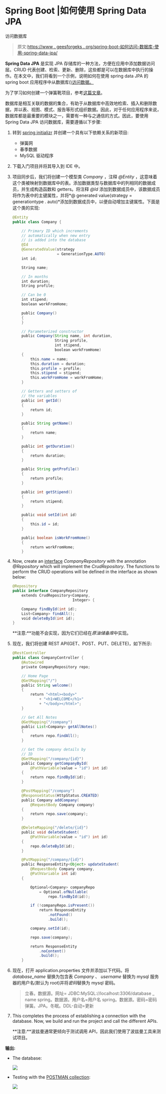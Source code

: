 # Spring Boot |如何使用 Spring Data JPA

访问数据库

> 原文:[https://www . geesforgeks . org/spring-boot-如何访问-数据库-使用-spring-data-jpa/](https://www.geeksforgeeks.org/spring-boot-how-to-access-database-using-spring-data-jpa/)

**Spring Data JPA** 是实现 JPA 存储库的一种方法，方便在应用中添加数据访问层。CRUD 代表创建、检索、更新、删除，这些都是可以在数据库中执行的操作。在本文中，我们将看到一个示例，说明如何在使用 spring data JPA 的 spring boot 应用程序中从数据库([)访问数据。](https://www.geeksforgeeks.org/sql-tutorial/)

为了学习如何创建一个弹簧靴项目，参考[这篇文章](https://www.geeksforgeeks.org/how-to-create-a-basic-application-in-java-spring-boot/?ref=rp)。

数据库是相互关联的数据的集合，有助于从数据库中高效地检索、插入和删除数据，并以表、视图、模式、报告等形式组织数据。因此，对于任何应用程序来说，数据库都是最重要的模块之一，需要有一种与之通信的方式。因此，要使用 Spring Data JPA 访问数据库，需要遵循以下步骤:

1.  转到 [spring initializr](https://start.spring.io/) 并创建一个具有以下依赖关系的新项目:
    *   弹簧网
    *   春季数据
    *   MySQL 驱动程序
2.  下载入门项目并将其导入到 IDE 中。
3.  项目同步后，我们将创建一个模型类 *Company* ，注释 *@Entity* ，这意味着这个类被映射到数据库中的表。添加数据类型与数据库中的列相同的数据成员，并生成构造函数和 getters。将注释 *@Id* 添加到数据成员中，该数据成员将作为表中的主键属性，并将*@ generated value(strategy = generationtype . auto)*添加到数据成员中，以便自动增加主键属性。下面是这个类的实现:

    ```java
    @Entity
    public class Company {

        // Primary ID which increments
        // automatically when new entry
        // is added into the database
        @Id
        @GeneratedValue(strategy
                        = GenerationType.AUTO)
        int id;

        String name;

        // In months
        int duration;
        String profile;

        // Can be 0
        int stipend;
        boolean workFromHome;

        public Company()
        {
        }

        // Parameterized constructor
        public Company(String name, int duration,
                       String profile,
                       int stipend,
                       boolean workFromHome)
        {
            this.name = name;
            this.duration = duration;
            this.profile = profile;
            this.stipend = stipend;
            this.workFromHome = workFromHome;
        }

        // Getters and setters of
        // the variables
        public int getId()
        {
            return id;
        }

        public String getName()
        {
            return name;
        }

        public int getDuration()
        {
            return duration;
        }

        public String getProfile()
        {
            return profile;
        }

        public int getStipend()
        {
            return stipend;
        }

        public void setId(int id)
        {
            this.id = id;
        }

        public boolean isWorkFromHome()
        {
            return workFromHome;
        }
    ```

4.  Now, create an [interface](https://www.geeksforgeeks.org/interfaces-in-java/) *CompanyRepository* with the annotation *@Repository* which will implement the *CrudRepository*. The functions to perform the CRUD operations will be defined in the interface as shown below:

    ```java
    @Repository
    public interface CompanyRepository
        extends CrudRepository<Company,
                               Integer> {

        Company findById(int id);
        List<Company> findAll();
        void deleteById(int id);
    }
    ```

    **注意:**功能不会实现，因为它们已经在*原油储备库*中实现。

5.  现在，我们将创建 REST API(GET、POST、PUT、DELETE)，如下所示:

    ```java
    @RestController
    public class CompanyController {
        @Autowired
        private CompanyRepository repo;

        // Home Page
        @GetMapping("/")
        public String welcome()
        {
            return "<html><body>"
                + "<h1>WELCOME</h1>"
                + "</body></html>";
        }

        // Get All Notes
        @GetMapping("/company")
        public List<Company> getAllNotes()
        {
            return repo.findAll();
        }

        // Get the company details by
        // ID
        @GetMapping("/company/{id}")
        public Company getCompanyById(
            @PathVariable(value = "id") int id)
        {
            return repo.findById(id);
        }

        @PostMapping("/company")
        @ResponseStatus(HttpStatus.CREATED)
        public Company addCompany(
            @RequestBody Company company)
        {
            return repo.save(company);
        }

        @DeleteMapping("/delete/{id}")
        public void deleteStudent(
            @PathVariable(value = "id") int id)
        {
            repo.deleteById(id);
        }

        @PutMapping("/company/{id}")
        public ResponseEntity<Object> updateStudent(
            @RequestBody Company company,
            @PathVariable int id)
        {

            Optional<Company> companyRepo
                = Optional.ofNullable(
                    repo.findById(id));

            if (!companyRepo.isPresent())
                return ResponseEntity
                    .notFound()
                    .build();

            company.setId(id);

            repo.save(company);

            return ResponseEntity
                .noContent()
                .build();
        }
    ```

6.  现在，打开 application.properties 文件并添加以下代码。将 *database_name* 替换为包含表 *Company* 、 *username* 替换为 mysql 服务器的用户名(默认为 root)并将*密码*替换为 mysql 密码。

    > 立春。数据源。网址= JDBC:MySQL://localhost:3306/database _ name
    > spring。数据源。用户名=用户名
    > spring。数据源。密码=密码
    > 弹簧。JPA。冬眠。DDL-自动=更新

7.  This completes the process of establishing a connection with the database. Now, we build and run the project and call the different APIs.

    **注意:**波兹曼通常更倾向于测试调用 API，因此我们使用了波兹曼工具来测试项目。

**输出:**

*   The database:

    [![](img/3dc1f983b7afa183d4100c4dbd25aef8.png)](https://media.geeksforgeeks.org/wp-content/uploads/20200607222333/table8.jpg)

*   Testing with the [POSTMAN collection](https://www.geeksforgeeks.org/introduction-postman-api-development/):

    [![](img/d35ea9f8a397b7e5cf3a18cb52240c50.png)](https://media.geeksforgeeks.org/wp-content/uploads/20200607222535/get.jpg)